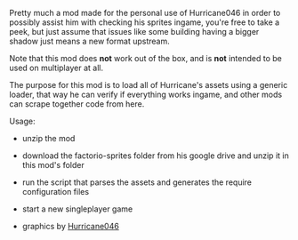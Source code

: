 Pretty much a mod made for the personal use of Hurricane046 in order to possibly assist him with checking his sprites ingame,
you're free to take a peek, but just assume that issues like some building having a bigger shadow just means a new format upstream.

Note that this mod does **not** work out of the box, and is **not** intended to be used on multiplayer at all.

The purpose for this mod is to load all of Hurricane's assets using a generic loader,
that way he can verify if everything works ingame, and other mods can scrape together code from here.

Usage:
- unzip the mod
- download the factorio-sprites folder from his google drive and unzip it in this mod's folder
- run the script that parses the assets and generates the require configuration files
- start a new singleplayer game

- graphics by [Hurricane046](https://mods.factorio.com/user/Hurricane046)
